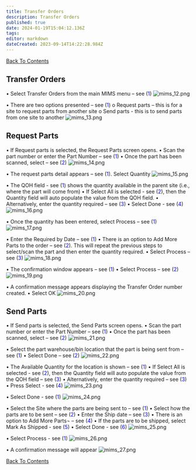 ```yaml
---
title: Transfer Orders
description: Transfer Orders
published: true
date: 2024-01-19T15:04:12.136Z
tags: 
editor: markdown
dateCreated: 2023-09-14T14:22:28.984Z
---
```


[Back To Contents](/AppsDrafts/MobileInventoryManagementSolution/)

## Transfer Orders

•	Select Transfer Orders from the main MIMS menu – see (<span style="color:blue">1</span>)
![mims_12.png](/mimsassets/mims_12.png)

•	There are two options presented – see (<span style="color:blue">1</span>)
o	Request parts – this is for a site to request parts from another site
o	Send parts - this is to send parts from one site to another
![mims_13.png](/mimsassets/mims_13.png)

## Request Parts
•	If Request parts is selected, the Request Parts screen opens.
•	Scan the part number or enter the Part Number – see (<span style="color:blue">1</span>)
•	Once the part has been scanned, select – see (<span style="color:blue">2</span>)
![mims_14.png](/mimsassets/mims_14.png)

•	The request parts detail appears – see (<span style="color:blue">1</span>). Select Quantity
![mims_15.png](/mimsassets/mims_15.png)

•	The QOH field - see (<span style="color:blue">1</span>) shows the quantity available in the parent site (i.e., where the part will come from)
•	If Select All is selected - see (<span style="color:blue">2</span>), then the Quantity field will auto populate the value from the QOH field.
•	Alternatively, enter the quantity required – see (<span style="color:blue">3</span>)
•	Select Done - see (<span style="color:blue">4</span>)
![mims_16.png](/mimsassets/mims_16.png)

•	Once the quantity has been entered, select Process – see (<span style="color:blue">1</span>)
![mims_17.png](/mimsassets/mims_17.png)

•	Enter the Required by Date – see (<span style="color:blue">1</span>)
•	There is an option to Add More Parts to the order – see (<span style="color:blue">2</span>).  This will repeat the previous steps to select/scan the part and then enter the quantity required.
•	Select Process – see (<span style="color:blue">3</span>)
![mims_18.png](/mimsassets/mims_18.png)

•	The confirmation window appears – see (<span style="color:blue">1</span>)
•	Select Process – see (<span style="color:blue">2</span>)
![mims_19.png](/mimsassets/mims_19.png)

•	A confirmation message appears displaying the Transfer Order number created.
•	Select OK
![mims_20.png](/mimsassets/mims_20.png)

## Send Parts

•	If Send parts is selected, the Send Parts  screen opens.
•	Scan the part number or enter the Part Number – see (<span style="color:blue">1</span>)
•	Once the part has been scanned, select – see (<span style="color:blue">2</span>)
![mims_21.png](/mimsassets/mims_21.png)

•	Select the part warehouse/bin location that the part is being sent from – see (<span style="color:blue">1</span>)
•	Select Done – see (<span style="color:blue">2</span>)
![mims_22.png](/mimsassets/mims_22.png)

•	The Available Quantity for the location is shown – see (<span style="color:blue">1</span>)
•	If Select All is selected - see (<span style="color:blue">2</span>), then the Quantity field will auto populate the value from the QOH field – see (<span style="color:blue">3</span>)
•	Alternatively, enter the quantity required – see (<span style="color:blue">3</span>)
•	Press Select - see (<span style="color:blue">4</span>)
![mims_23.png](/mimsassets/mims_23.png)

•	Select Done - see (<span style="color:blue">1</span>)
![mims_24.png](/mimsassets/mims_24.png)

•	Select the Site where the parts are being sent to – see (<span style="color:blue">1</span>)
•	Select how the parts are to be sent – see (<span style="color:blue">2</span>)
•	Enter the Ship date – see (<span style="color:blue">3</span>)
•	There is an option to Add More Parts¬ – see (<span style="color:blue">4</span>)
•	If the parts are to be shipped, select Mark As Shipped - see (<span style="color:blue">5</span>)
•	Select Done - see (<span style="color:blue">6</span>)
![mims_25.png](/mimsassets/mims_25.png)

•	Select Process - see (<span style="color:blue">1</span>)
![mims_26.png](/mimsassets/mims_26.png)

•	A confirmation message will appear
![mims_27.png](/mimsassets/mims_27.png)

[Back To Contents](/AppsDrafts/MobileInventoryManagementSolution/)
